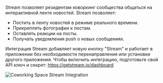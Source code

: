 Stream позволяет резидентам коворкинг сообщества общаться на интерактивной ленте новостей. Stream позволяет:

- Постить в ленту новостей в режиме реального времени.
- Прикреплять фотографии к постам.
- Оставлять реакции на посты.
- Получать уведомления push о новых сообщениях.

Интеграция Stream добавляет новую кнопку "Stream" и работает в приложении без необходимости перенаправления или установки другого приложения. Чтобы включить интеграцию, подготовьте свой API ключ и секрет: https://getstream.io/dashboard

![Coworking Space Stream Integration](https://d7ccq1i35b0cj.cloudfront.net/andcards-stream-main-light-en-1920-1200.png)
